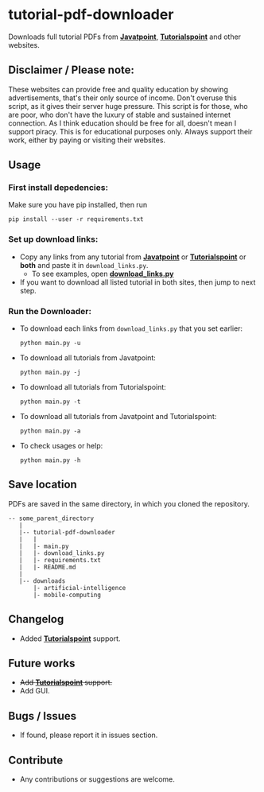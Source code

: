 # tutorial-pdf-downloader
Downloads full tutorial PDFs from **[Javatpoint](https://www.javatpoint.com/)**, **[Tutorialspoint](https://www.tutorialspoint.com/)**  and other websites.

## Disclaimer / Please note:

These websites can provide free and quality education by showing advertisements, that's their only source of income. Don't overuse this script, as it gives their server huge pressure. This script is for those, who are poor, who don't have the luxury of stable and sustained internet connection. As I think education should be free for all, doesn't mean I support piracy. This is for educational purposes only. Always support their work, either by paying or visiting their websites.

## Usage

### First install depedencies:
Make sure you have pip installed, then run

```console
pip install --user -r requirements.txt
 ```
### Set up download links:
* Copy any links from any tutorial from **[Javatpoint](https://www.javatpoint.com/)** or **[Tutorialspoint](https://www.tutorialspoint.com/)** or **both** and paste it in `download_links.py`.
	- To see examples, open **[download_links.py](./download_links.py)**
* If you want to download all listed tutorial in both sites, then jump to next step.

### Run the Downloader:
* To download each links from `download_links.py` that you set earlier:

	```console
	python main.py -u
	```
* To download all tutorials from Javatpoint:

	```console
	python main.py -j
	```
* To download all tutorials from Tutorialspoint:

	```console
	python main.py -t
	```
* To download all tutorials from Javatpoint and Tutorialspoint:

	```console
	python main.py -a
	```
* To check usages or help:

	```console
	python main.py -h
	```

## Save location

PDFs are saved in the same directory, in which you cloned the repository.
```
-- some_parent_directory
   |
   |-- tutorial-pdf-downloader
   |   |
   |   |- main.py
   |   |- download_links.py
   |   |- requirements.txt
   |   |- README.md
   |
   |-- downloads
       |- artificial-intelligence
       |- mobile-computing
```

## Changelog
* Added **[Tutorialspoint](https://www.tutorialspoint.com/)** support.

## Future works
* ~~Add **[Tutorialspoint](https://www.tutorialspoint.com/)** support.~~
* Add GUI.

## Bugs / Issues
* If found, please report it in issues section.

## Contribute
* Any contributions or suggestions are welcome.